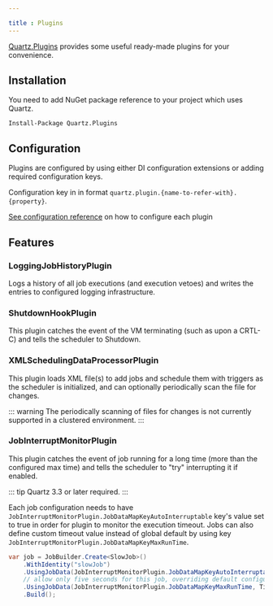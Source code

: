 ```yaml
---

title : Plugins
---
```


[Quartz.Plugins](https://www.nuget.org/packages/Quartz.Plugins) provides some useful ready-made plugins for your convenience.

## Installation

You need to add NuGet package reference to your project which uses Quartz.

```shell
Install-Package Quartz.Plugins
```

## Configuration

Plugins are configured by using either DI configuration extensions or adding required configuration keys.

Configuration key in in format `quartz.plugin.{name-to-refer-with}.{property}`.

[See configuration reference](../configuration/reference.html#plug-ins) on how to configure each plugin

## Features

### LoggingJobHistoryPlugin

Logs a history of all job executions (and execution vetoes) and writes the entries to configured logging infrastructure.

### ShutdownHookPlugin

This plugin catches the event of the VM terminating (such as upon a CRTL-C) and tells the scheduler to Shutdown.

### XMLSchedulingDataProcessorPlugin

This plugin loads XML file(s) to add jobs and schedule them with triggers as the scheduler is initialized, and can optionally periodically scan the file for changes.

::: warning
The periodically scanning of files for changes is not currently supported in a clustered environment.
:::

### JobInterruptMonitorPlugin

This plugin catches the event of job running for a long time (more than the configured max time) and tells the scheduler to "try" interrupting it if enabled.

::: tip
Quartz 3.3 or later required.
:::

Each job configuration needs to have `JobInterruptMonitorPlugin.JobDataMapKeyAutoInterruptable` key's value set to true in order for plugin to monitor the execution timeout.
Jobs can also define custom timeout value instead of global default by using key `JobInterruptMonitorPlugin.JobDataMapKeyMaxRunTime`.

```csharp
var job = JobBuilder.Create<SlowJob>()
    .WithIdentity("slowJob")
    .UsingJobData(JobInterruptMonitorPlugin.JobDataMapKeyAutoInterruptable, true)
    // allow only five seconds for this job, overriding default configuration
    .UsingJobData(JobInterruptMonitorPlugin.JobDataMapKeyMaxRunTime, TimeSpan.FromSeconds(5).TotalMilliseconds.ToString()));
    .Build();
```
